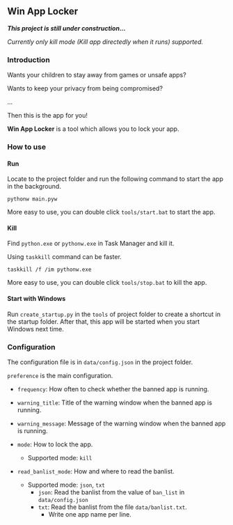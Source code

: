 ## Win App Locker
***This project is still under construction...***

*Currently only kill mode (Kill app directedly when it runs) supported.*

### Introduction

Wants your children to stay away from games or unsafe apps?

Wants to keep your privacy from being compromised?

... 

Then this is the app for you!

**Win App Locker** is a tool which allows you to lock your app.

### How to use

#### Run

Locate to the project folder and run the following command to start the app in the background.

```shell
pythonw main.pyw
```

More easy to use, you can double click `tools/start.bat` to start the app.

#### Kill

Find `python.exe` or `pythonw.exe` in Task Manager and kill it.

Using `taskkill` command can be faster. 

```shell
taskkill /f /im pythonw.exe
```

More easy to use, you can double click `tools/stop.bat` to kill the app.

#### Start with Windows

Run `create_startup.py` in the `tools` of project folder to create a shortcut in the startup folder. After that, this app will be started when you start Windows next time.

### Configuration

The configuration file is in `data/config.json` in the project folder.

`preference` is the main configuration.

+ `frequency`: How often to check whether the banned app is running.

+ `warning_title`: Title of the warning window when the banned app is running.

+ `warning_message`: Message of the warning window when the banned app is running.

+ `mode`: How to lock the app.
    - Supported mode: `kill`

+ `read_banlist_mode`: How and where to read the banlist.
    - Supported mode: `json`, `txt`
        - `json`: Read the banlist from the value of `ban_list` in `data/config.json`
        - `txt`: Read the banlist from the file `data/banlist.txt`.
            - Write one app name per line.
